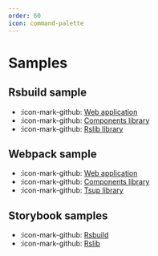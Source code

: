 ```yaml
---
order: 60
icon: command-palette
---
```


# Samples

## Rsbuild sample

- :icon-mark-github: [Web application](https://github.com/workleap/wl-web-configs/tree/main/samples/rsbuild/app)
- :icon-mark-github: [Components library](https://github.com/workleap/wl-web-configs/tree/main/samples/rsbuild/components)
- :icon-mark-github: [Rslib library](https://github.com/workleap/wl-web-configs/tree/main/samples/rsbuild/rslib-lib)

## Webpack sample

- :icon-mark-github: [Web application](https://github.com/workleap/wl-web-configs/tree/main/samples/webpack/app)
- :icon-mark-github: [Components library](https://github.com/workleap/wl-web-configs/tree/main/samples/webpack/components)
- :icon-mark-github: [Tsup library](https://github.com/workleap/wl-web-configs/tree/main/samples//webpack/tsup-lib)

## Storybook samples

- :icon-mark-github: [Rsbuild](https://github.com/workleap/wl-web-configs/tree/main/samples/storybook/rsbuild)
- :icon-mark-github: [Rslib](https://github.com/workleap/wl-web-configs/tree/main/samples/storybook/rslib)
